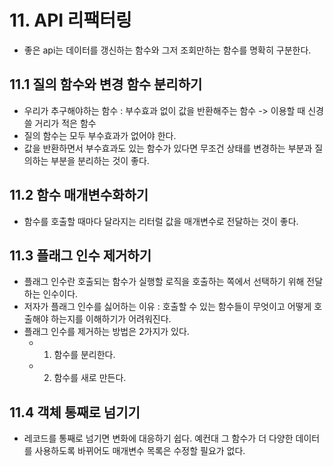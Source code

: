 # 11. API 리팩터링

- 좋은 api는 데이터를 갱신하는 함수와 그저 조회만하는 함수를 명확히 구분한다.

## 11.1 질의 함수와 변경 함수 분리하기

- 우리가 추구해야하는 함수 : 부수효과 없이 값을 반환해주는 함수 -> 이용할 때 신경쓸 거리가 적은 함수
- 질의 함수는 모두 부수효과가 없어야 한다.
- 값을 반환하면서 부수효과도 있는 함수가 있다면 무조건 상태를 변경하는 부분과 질의하는 부분을 분리하는 것이 좋다.

## 11.2 함수 매개변수화하기

- 함수를 호출할 때마다 달라지는 리터럴 값을 매개변수로 전달하는 것이 좋다.

## 11.3 플래그 인수 제거하기

- 플래그 인수란 호출되는 함수가 실행할 로직을 호출하는 쪽에서 선택하기 위해 전달하는 인수이다.
- 저자가 플래그 인수를 싫어하는 이유 : 호출할 수 있는 함수들이 무엇이고 어떻게 호출해야 하는지를 이해하기가 어려워진다.
- 플래그 인수를 제거하는 방법은 2가지가 있다.
  - 1. 함수를 분리한다.
  - 2. 함수를 새로 만든다.

## 11.4 객체 통째로 넘기기

- 레코드를 통째로 넘기면 변화에 대응하기 쉽다. 예컨대 그 함수가 더 다양한 데이터를 사용하도록 바뀌어도 매개변수 목록은 수정할 필요가 없다.

